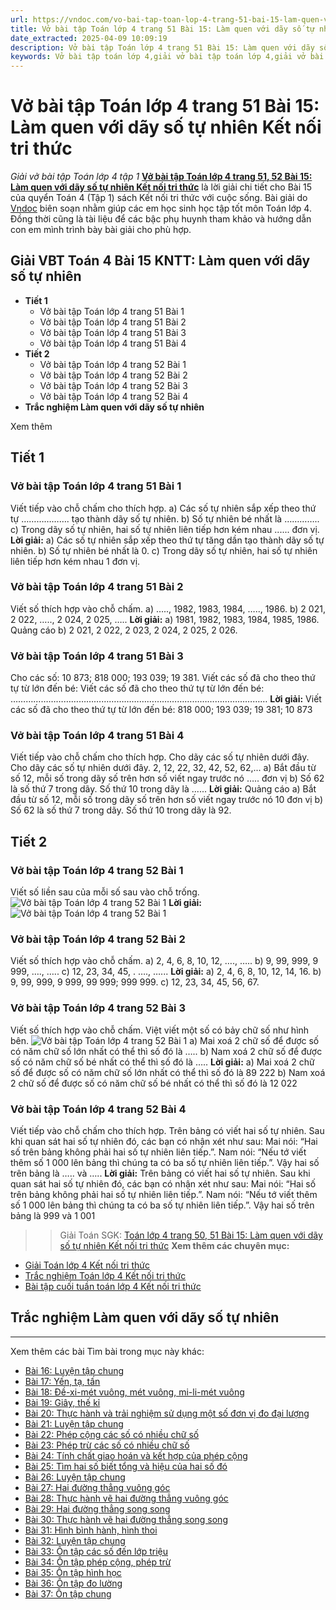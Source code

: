 ```yaml
---
url: https://vndoc.com/vo-bai-tap-toan-lop-4-trang-51-bai-15-lam-quen-voi-day-so-tu-nhien-ket-noi-tri-thuc-306017
title: Vở bài tập Toán lớp 4 trang 51 Bài 15: Làm quen với dãy số tự nhiên Kết nối tri thức - Giải vở bài tập Toán lớp 4 tập 1 - VnDoc.com
date_extracted: 2025-04-09 10:09:19
description: Vở bài tập Toán lớp 4 trang 51 Bài 15: Làm quen với dãy số tự nhiên Kết nối tri thức là tài liệu giúp các em ôn tập lại hệ thống các bài tập rèn luyện kỹ năng giải vở bài tập Toán 4 chủ đề 1, tập 1.
keywords: Vở bài tập toán lớp 4,giải vở bài tập toán lớp 4,giải vở bài tập toán lớp 4 tập 1,Vở bài tập toán lớp 4 Kết nối,vở bài tập toán lớp 4 tập 1 trang 51 sách kết nối,vở bài tập Toán lớp 4 bài 15,Bài 15 làm quen với dãy số tự nhiên,Toán lớp 4 trang 51 làm quen với dãy số tự nhiên Kết nối,Giải bài tập Toán lớp 4,toán lớp 4 tập 1,giải bài tập SBT toán lớp 4,bài tập toán lớp 4 có đáp án,giải bài tập toán lớp 4 bài 15,toán lớp 4 bài 15,bài tập toán lớp 4,giải VBT toán lớp 4 KNTT
---
```


# Vở bài tập Toán lớp 4 trang 51 Bài 15: Làm quen với dãy số tự nhiên Kết nối tri thức
 _Giải vở bài tập Toán lớp 4 tập 1_
**[Vở bài tập Toán lớp 4 trang 51, 52 Bài 15: Làm quen với dãy số tự nhiên Kết nối tri thức](<https://vndoc.com/vo-bai-tap-toan-lop-4-trang-51-bai-15-lam-quen-voi-day-so-tu-nhien-ket-noi-tri-thuc-306017>)** là lời giải chi tiết cho Bài 15 của quyển Toán 4 \(Tập 1\) sách Kết nối tri thức với cuộc sống. Bài giải do [Vndoc](<https://vndoc.com/>) biên soạn nhằm giúp các em học sinh học tập tốt môn Toán lớp 4. Đồng thời cũng là tài liệu để các bậc phụ huynh tham khảo và hướng dẫn con em mình trình bày bài giải cho phù hợp.
## **Giải VBT Toán 4 Bài 15 KNTT: Làm quen với dãy số tự nhiên**
  * **Tiết 1**
    * Vở bài tập Toán lớp 4 trang 51 Bài 1
    * Vở bài tập Toán lớp 4 trang 51 Bài 2
    * Vở bài tập Toán lớp 4 trang 51 Bài 3
    * Vở bài tập Toán lớp 4 trang 51 Bài 4
  * **Tiết 2**
    * Vở bài tập Toán lớp 4 trang 52 Bài 1
    * Vở bài tập Toán lớp 4 trang 52 Bài 2
    * Vở bài tập Toán lớp 4 trang 52 Bài 3
    * Vở bài tập Toán lớp 4 trang 52 Bài 4
  * **Trắc nghiệm Làm quen với dãy số tự nhiên**

Xem thêm
## **Tiết 1**
### **Vở bài tập Toán lớp 4 trang 51 Bài 1**
Viết tiếp vào chỗ chấm cho thích hợp.
a\) Các số tự nhiên sắp xếp theo thứ tự ………………. tạo thành dãy số tự nhiên.
b\) Số tự nhiên bé nhất là …………..
c\) Trong dãy số tự nhiên, hai số tự nhiên liên tiếp hơn kém nhau ...... đơn vị.
**Lời giải:**
a\) Các số tự nhiên sắp xếp theo thứ tự tăng dần tạo thành dãy số tự nhiên.
b\) Số tự nhiên bé nhất là 0.
c\) Trong dãy số tự nhiên, hai số tự nhiên liên tiếp hơn kém nhau 1 đơn vị.
### **Vở bài tập Toán lớp 4 trang 51 Bài 2**
Viết số thích hợp vào chỗ chấm.
a\) ….., 1982, 1983, 1984, ….., 1986.
b\) 2 021, 2 022, ….., 2 024, 2 025, …..
**Lời giải:**
a\) 1981, 1982, 1983, 1984, 1985, 1986.
Quảng cáo
b\) 2 021, 2 022, 2 023, 2 024, 2 025, 2 026.
### **Vở bài tập Toán lớp 4 trang 51 Bài 3**
Cho các số: 10 873; 818 000; 193 039; 19 381. Viết các số đã cho theo thứ tự từ lớn đến bé:
Viết các số đã cho theo thứ tự từ lớn đến bé:
…………………………………………………………………………………………
**Lời giải:**
Viết các số đã cho theo thứ tự từ lớn đến bé:
818 000; 193 039; 19 381; 10 873
### **Vở bài tập Toán lớp 4 trang 51 Bài 4**
Viết tiếp vào chỗ chấm cho thích hợp. Cho dãy các số tự nhiên dưới đây.
Cho dãy các số tự nhiên dưới đây.
2, 12, 22, 32, 42, 52, 62,...
a\) Bắt đầu từ số 12, mỗi số trong dãy số trên hơn số viết ngay trước nó ….. đơn vị
b\) Số 62 là số thứ 7 trong dãy. Số thứ 10 trong dãy là ......
**Lời giải:**
Quảng cáo
a\) Bắt đầu từ số 12, mỗi số trong dãy số trên hơn số viết ngay trước nó 10 đơn vị
b\) Số 62 là số thứ 7 trong dãy. Số thứ 10 trong dãy là 92.
## Tiết 2
### **Vở bài tập Toán lớp 4 trang 52 Bài 1**
Viết số liền sau của mỗi số sau vào chỗ trống.
![Vở bài tập Toán lớp 4 trang 52 Bài 1](https://i.vdoc.vn/data/image/2023/10/03/giai-vbt-toan-4-kntt-bai-15-1.jpg)
**Lời giải:**
![Vở bài tập Toán lớp 4 trang 52 Bài 1](https://i.vdoc.vn/data/image/2023/10/03/giai-vbt-toan-4-kntt-bai-15-2.jpg)
### **Vở bài tập Toán lớp 4 trang 52 Bài 2**
Viết số thích hợp vào chỗ chấm.
a\) 2, 4, 6, 8, 10, 12, …., …..
b\) 9, 99, 999, 9 999, …., …..
c\) 12, 23, 34, 45, . …., …...
**Lời giải:**
a\) 2, 4, 6, 8, 10, 12, 14, 16.
b\) 9, 99, 999, 9 999, 99 999; 999 999.
c\) 12, 23, 34, 45, 56, 67.
### **Vở bài tập Toán lớp 4 trang 52 Bài 3**
Viết số thích hợp vào chỗ chấm.
Việt viết một số có bảy chữ số như hình bên.
![Vở bài tập Toán lớp 4 trang 52 Bài 1](https://i.vdoc.vn/data/image/2023/10/03/giai-vbt-toan-4-kntt-bai-15-3.jpg)
a\) Mai xoá 2 chữ số để được số có năm chữ số lớn nhất có thể thì số đó là …..
b\) Nam xoá 2 chữ số để được số có năm chữ số bé nhất có thể thì số đó là …..
**Lời giải:**
a\) Mai xoá 2 chữ số để được số có năm chữ số lớn nhất có thể thì số đó là 89 222
b\) Nam xoá 2 chữ số để được số có năm chữ số bé nhất có thể thì số đó là 12 022
### **Vở bài tập Toán lớp 4 trang 52 Bài 4**
Viết tiếp vào chỗ chấm cho thích hợp.
Trên bảng có viết hai số tự nhiên. Sau khi quan sát hai số tự nhiên đó, các bạn có nhận xét như sau:
Mai nói: “Hai số trên bảng không phải hai số tự nhiên liên tiếp.”.
Nam nói: “Nếu tớ viết thêm số 1 000 lên bảng thì chúng ta có ba số tự nhiên liên tiếp.”.
Vậy hai số trên bảng là ….. và …..
**Lời giải:**
Trên bảng có viết hai số tự nhiên. Sau khi quan sát hai số tự nhiên đó, các bạn có nhận xét như sau:
Mai nói: “Hai số trên bảng không phải hai số tự nhiên liên tiếp.”.
Nam nói: “Nếu tớ viết thêm số 1 000 lên bảng thì chúng ta có ba số tự nhiên liên tiếp.”.
Vậy hai số trên bảng là 999 và 1 001
>> Giải Toán SGK: [Toán lớp 4 trang 50, 51 Bài 15: Làm quen với dãy số tự nhiên Kết nối tri thức](<https://vndoc.com/toan-lop-4-trang-50-51-bai-15-lam-quen-voi-day-so-tu-nhien-ket-noi-tri-thuc-297835>)
**Xem thêm các chuyên mục:**
  * [Giải Toán lớp 4 Kết nối tri thức](<https://vndoc.com/toan-lop-4-ket-noi-tri-thuc>)
  * [Trắc nghiệm Toán lớp 4 Kết nối tri thức](<https://vndoc.com/trac-nghiem-toan-lop-4-ket-noi>)
  * [Bài tập cuối tuần toán lớp 4 Kết nối tri thức](<https://vndoc.com/bai-tap-cuoi-tuan-toan-lop-4-ket-noi>)

## **Trắc nghiệm Làm quen với dãy số tự nhiên**
****
Xem thêm các bài Tìm bài trong mục này khác:
  * [Bài 16: Luyện tập chung](</vo-bai-tap-toan-lop-4-trang-53-bai-16-luyen-tap-chung-ket-noi-tri-thuc-306021>)
  * [Bài 17: Yến, tạ, tấn](</vo-bai-tap-toan-lop-4-trang-57-bai-17-yen-ta-tan-ket-noi-tri-thuc-306082>)
  * [Bài 18: Đề-xi-mét vuông, mét vuông, mi-li-mét vuông](</vo-bai-tap-toan-lop-4-trang-60-bai-18-de-xi-met-vuong-met-vuong-mi-li-met-vuong-ket-noi-tri-thuc-306085>)
  * [Bài 19: Giây, thế kỉ](</vo-bai-tap-toan-lop-4-trang-66-bai-19-giay-the-ki-ket-noi-tri-thuc-306105>)
  * [Bài 20: Thực hành và trải nghiệm sử dụng một số đơn vị đo đại lượng](</vo-bai-tap-toan-lop-4-trang-68-bai-19-thuc-hanh-va-trai-nghiem-su-dung-mot-so-don-vi-do-dai-luong-ket-noi-tri-thuc-306107>)
  * [Bài 21: Luyện tập chung](</vo-bai-tap-toan-lop-4-trang-72-bai-21-luyen-tap-chung-ket-noi-tri-thuc-306109>)
  * [Bài 22: Phép cộng các số có nhiều chữ số](</vo-bai-tap-toan-lop-4-trang-75-bai-22-phep-cong-cac-so-co-nhieu-chu-so-ket-noi-tri-thuc-306116>)
  * [Bài 23: Phép trừ các số có nhiều chữ số](</vo-bai-tap-toan-lop-4-trang-79-bai-23-phep-tru-cac-so-co-nhieu-chu-so-ket-noi-tri-thuc-306119>)
  * [Bài 24: Tính chất giao hoán và kết hợp của phép cộng](</vo-bai-tap-toan-lop-4-trang-82-bai-24-tinh-chat-giao-hoan-va-ket-hop-cua-phep-cong-ket-noi-tri-thuc-306155>)
  * [Bài 25: Tìm hai số biết tổng và hiệu của hai số đó](</vo-bai-tap-toan-lop-4-trang-85-bai-26-tim-hai-so-biet-tong-va-hieu-cua-hai-so-do-ket-noi-tri-thuc-306159>)
  * [Bài 26: Luyện tập chung](</vo-bai-tap-toan-lop-4-trang-89-bai-26-luyen-tap-chung-ket-noi-tri-thuc-306162>)
  * [Bài 27: Hai đường thẳng vuông góc](</vo-bai-tap-toan-lop-4-trang-94-bai-27-hai-duong-thang-vuong-goc-ket-noi-tri-thuc-306179>)
  * [Bài 28: Thực hành vẽ hai đường thẳng vuông góc](</vo-bai-tap-toan-lop-4-trang-97-bai-28-thuc-hanh-ve-hai-duong-thang-vuong-goc-ket-noi-tri-thuc-306185>)
  * [Bài 29: Hai đường thẳng song song](</vo-bai-tap-toan-lop-4-trang-100-bai-29-hai-duong-thang-song-song-ket-noi-tri-thuc-306189>)
  * [Bài 30: Thực hành vẽ hai đường thẳng song song](</vo-bai-tap-toan-lop-4-trang-103-bai-30-thuc-hanh-ve-hai-duong-thang-song-song-ket-noi-tri-thuc-306193>)
  * [Bài 31: Hình bình hành, hình thoi](</vo-bai-tap-toan-lop-4-trang-105-bai-31-hinh-binh-hanh-hinh-thoi-ket-noi-tri-thuc-306260>)
  * [Bài 32: Luyện tập chung](</vo-bai-tap-toan-lop-4-trang-110-bai-32-luyen-tap-chung-ket-noi-tri-thuc-306272>)
  * [Bài 33: Ôn tập các số đến lớp triệu](</vo-bai-tap-toan-lop-4-trang-115-bai-33-on-tap-cac-so-den-lop-trieu-ket-noi-tri-thuc-306306>)
  * [Bài 34: Ôn tập phép cộng, phép trừ](</vo-bai-tap-toan-lop-4-trang-119-bai-34-on-tap-phep-cong-phep-tru-ket-noi-tri-thuc-306312>)
  * [Bài 35: Ôn tập hình học](</vo-bai-tap-toan-lop-4-trang-124-bai-35-on-tap-hinh-hoc-ket-noi-tri-thuc-306315>)
  * [Bài 36: Ôn tập đo lường](</vo-bai-tap-toan-lop-4-trang-129-bai-36-on-tap-do-luong-ket-noi-tri-thuc-306317>)
  * [Bài 37: Ôn tập chung](</vo-bai-tap-toan-lop-4-trang-132-bai-37-on-tap-chung-ket-noi-tri-thuc-306318>)

